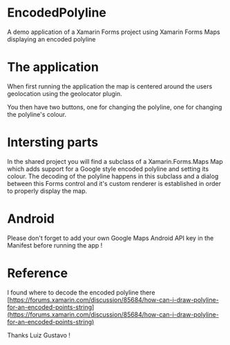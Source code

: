 # EncodedPolyline
A demo application of a Xamarin Forms project using Xamarin Forms Maps displaying an encoded polyline

# The application
When first running the application the map is centered around the users geolocation using the geolocator plugin.

You then have two buttons, one for changing the polyline, one for changing the polyline's colour.

# Intersting parts

In the shared project you will find a subclass of a Xamarin.Forms.Maps Map which adds support for a Google style encoded polyline and setting its colour.
The decoding of the polyline happens in this subclass and a dialog between this Forms control and it's custom renderer is established in order to properly display the map.

# Android

Please don't forget to add your own Google Maps Android API key in the Manifest before running the app !

# Reference

I found where to decode the encoded polyline there [https://forums.xamarin.com/discussion/85684/how-can-i-draw-polyline-for-an-encoded-points-string](https://forums.xamarin.com/discussion/85684/how-can-i-draw-polyline-for-an-encoded-points-string)

Thanks Luiz Gustavo !